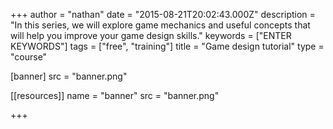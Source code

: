 +++
author = "nathan"
date = "2015-08-21T20:02:43.000Z"
description = "In this series, we will explore game mechanics and useful concepts that will help you improve your game design skills."
keywords = ["ENTER KEYWORDS"]
tags = ["free", "training"]
title = "Game design tutorial"
type = "course"

[banner]
  src = "banner.png"

[[resources]]
  name = "banner"
  src = "banner.png"

+++
